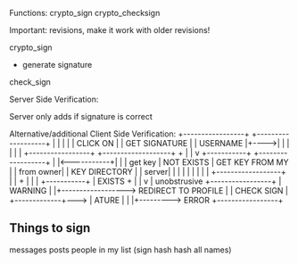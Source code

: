 Functions:
crypto_sign
crypto_checksign


Important: revisions, make it work with older revisions!


crypto_sign
- generate signature






check_sign



Server Side Verification:

Server only adds if signature is correct


Alternative/additional Client Side Verification:
  +-----------------+      +-------------------+
  |                 |      |                   |
  |  CLICK ON       |      | GET SIGNATURE     |
  |  USERNAME       |+---->|                   |
  |                 |      |                   |
  +-----------------+      +-------------------+
                                    +
                                    |
                                    |
                                    v
  +-----------+             +------------------+
  |           |<-----------+|                  |
  | get key   | NOT EXISTS  | GET KEY FROM MY  |
  | from owner|             | KEY DIRECTORY    |
  |     server|             |                  |
  |           |             |                  |
  |           |             +------------------+
  |           |                      +
  |           |                      |
  +-----------+                      | EXISTS
         +                           |
         |                           v
         | unobstrusive      +-----------------+
         | WARNING           |                 |+------------------>  REDIRECT TO PROFILE
         |                   |  CHECK SIGN     |
         +-------------+---> |  ATURE          |
                             |                 |+---------> ERROR
                             +-----------------+





Things to sign
--------------------------------
messages
posts
people in my list (sign hash hash all names)


